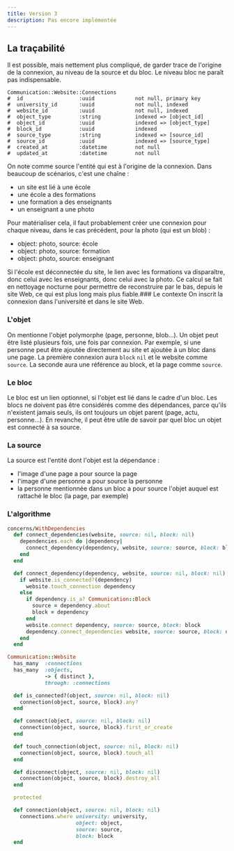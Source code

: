 ```yaml
---
title: Version 3
description: Pas encore implémentée
---
```


## La traçabilité

Il est possible, mais nettement plus compliqué, de garder trace de l'origine de la connexion, au niveau de la source et du bloc.
Le niveau bloc ne paraît pas indispensable.

```
Communication::Website::Connections
#  id                  :uuid             not null, primary key
#  university_id       :uuid             not null, indexed
#  website_id          :uuid             not null, indexed
#  object_type         :string           indexed => [object_id]
#  object_id           :uuid             indexed => [object_type]
#  block_id            :uuid             indexed
#  source_type         :string           indexed => [source_id]
#  source_id           :uuid             indexed => [source_type]
#  created_at          :datetime         not null
#  updated_at          :datetime         not null
```

On note comme source l'entité qui est à l'origine de la connexion.
Dans beaucoup de scénarios, c'est une chaîne :
- un site est lié à une école
- une école a des formations
- une formation a des enseignants
- un enseignant a une photo

Pour matérialiser cela, il faut probablement créer une connexion pour chaque niveau, dans le cas précédent, pour la photo (qui est un blob) :
- object: photo, source: école 
- object: photo, source: formation 
- object: photo, source: enseignant

Si l'école est déconnectée du site, le lien avec les formations va disparaître, donc celui avec les enseignants, donc celui avec la photo.
Ce calcul se fait en nettoyage nocturne pour permettre de reconstruire par le bas, depuis le site Web, ce qui est plus long mais plus fiable.### Le contexte
On inscrit la connexion dans l'université et dans le site Web.

### L'objet
On mentionne l'objet polymorphe (page, personne, blob...).
Un objet peut être listé plusieurs fois, une fois par connexion.
Par exemple, si une personne peut être ajoutée directement au site et ajoutée à un bloc dans une page.
La première connexion aura `block` `nil` et le website comme `source`.
La seconde aura une référence au block, et la page comme `source`.

### Le bloc
Le bloc est un lien optionnel, si l'objet est lié dans le cadre d'un bloc.
Les blocs ne doivent pas être considérés comme des dépendances, parce qu'ils n'existent jamais seuls, ils ont toujours un objet parent (page, actu, personne...).
En revanche, il peut être utile de savoir par quel bloc un objet est connecté à sa source.

### La source
La source est l'entité dont l'objet est la dépendance :
- l'image d'une page a pour source la page
- l'image d'une personne a pour source la personne
- la personne mentionnée dans un bloc a pour source l'objet auquel est rattaché le bloc (la page, par exemple)

### L'algorithme

```ruby
concerns/WithDependencies
  def connect_dependencies(website, source: nil, block: nil)
    dependencies.each do |dependency|
      connect_dependency(dependency, website, source: source, block: block)
    end
  end

  def connect_dependency(dependency, website, source: nil, block: nil)
    if website.is_connected?(dependency)
      website.touch_connection dependency
    else
      if dependency.is_a? Communication::Block
        source = dependency.about
        block = dependency
      end
      website.connect dependency, source: source, block: block
      dependency.connect_dependencies website, source: source, block: dependency
    end
  end
```

```ruby
Communication::Website
  has_many  :connections
  has_many  :objects,
            -> { distinct },
            through: :connections

  def is_connected?(object, source: nil, block: nil)
    connection(object, source, block).any?
  end

  def connect(object, source: nil, block: nil)
    connection(object, source, block).first_or_create
  end

  def touch_connection(object, source: nil, block: nil)
    connection(object, source, block).touch_all
  end

  def disconnect(object, source: nil, block: nil)
    connection(object, source, block).destroy_all
  end

  protected

  def connection(object, source: nil, block: nil)
    connections.where university: university,
                      object: object,
                      source: source,
                      block: block
  end
```